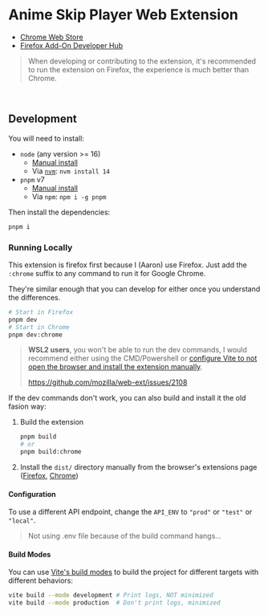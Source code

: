 # Anime Skip Player Web Extension

- [Chrome Web Store](https://chrome.google.com/webstore/devconsole/331629b9-cf31-4391-ad30-77dd0a36958d?hl=en)
- [Firefox Add-On Developer Hub](https://addons.mozilla.org/en-US/developers/addons)

> When developing or contributing to the extension, it's recommended to run the extension on Firefox, the experience is much better than Chrome.

<br/>

## Development

You will need to install:

- `node` (any version >= 16)
  - [Manual install](https://nodejs.org)
  - Via [`nvm`](https://github.com/nvm-sh/nvm): `nvm install 14`
- `pnpm` v7
  - [Manual install](https://pnpm.io/)
  - Via `npm`: `npm i -g pnpm`

Then install the dependencies:

```bash
pnpm i
```

### Running Locally

This extension is firefox first because I (Aaron) use Firefox. Just add the `:chrome` suffix to any command to run it for Google Chrome.

They're similar enough that you can develop for either once you understand the differences.

```bash
# Start in Firefox
pnpm dev
# Start in Chrome
pnpm dev:chrome
```

> **WSL2 users**, you won't be able to run the dev commands, I would recommend either using the CMD/Powershell or [configure Vite to not open the browser and install the extension manually](https://github.com/aklinker1/vite-plugin-web-extension/pull/12).
>
> https://github.com/mozilla/web-ext/issues/2108

If the dev commands don't work, you can also build and install it the old fasion way:

1. Build the extension
   ```bash
   pnpm build
   # or
   pnpm build:chrome
   ```
2. Install the `dist/` directory manually from the browser's extensions page ([Firefox](https://extensionworkshop.com/documentation/develop/temporary-installation-in-firefox/), [Chrome](https://developer.chrome.com/docs/extensions/mv3/getstarted/#unpacked))

#### Configuration

To use a different API endpoint, change the `API_ENV` to `"prod"` or `"test"` or `"local"`.

> Not using .env file because of the build command hangs...

<!--
You can create a `.env` file in the `packages/web-extension` directory to configure how the extension runs.

Below is a list of all the options and what they do:

```bash
# Configure which API to use (default: "test")
#  - prod: https://api.anime-skip.com/graphql
#  - test: http://test.api.anime-skip.com/graphql
#  - local: http://localhost:8081/graphql
VITE_API_ENV="prod|test|local"
```
-->

#### Build Modes

You can use [Vite's build modes](https://vitejs.dev/guide/env-and-mode.html) to build the project for different targets with different behaviors:

```bash
vite build --mode development # Print logs, NOT minimized
vite build --mode production  # Don't print logs, minimized
```
